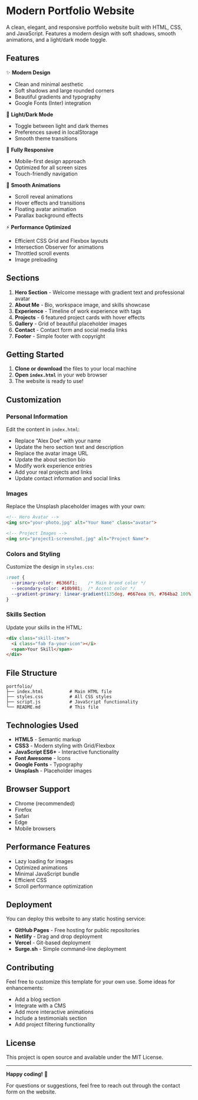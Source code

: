 # Modern Portfolio Website

A clean, elegant, and responsive portfolio website built with HTML, CSS, and JavaScript. Features a modern design with soft shadows, smooth animations, and a light/dark mode toggle.

## Features

✨ **Modern Design**
- Clean and minimal aesthetic
- Soft shadows and large rounded corners
- Beautiful gradients and typography
- Google Fonts (Inter) integration

🎨 **Light/Dark Mode**
- Toggle between light and dark themes
- Preferences saved in localStorage
- Smooth theme transitions

📱 **Fully Responsive**
- Mobile-first design approach
- Optimized for all screen sizes
- Touch-friendly navigation

🚀 **Smooth Animations**
- Scroll reveal animations
- Hover effects and transitions
- Floating avatar animation
- Parallax background effects

⚡ **Performance Optimized**
- Efficient CSS Grid and Flexbox layouts
- Intersection Observer for animations
- Throttled scroll events
- Image preloading

## Sections

1. **Hero Section** - Welcome message with gradient text and professional avatar
2. **About Me** - Bio, workspace image, and skills showcase
3. **Experience** - Timeline of work experience with tags
4. **Projects** - 6 featured project cards with hover effects
5. **Gallery** - Grid of beautiful placeholder images
6. **Contact** - Contact form and social media links
7. **Footer** - Simple footer with copyright

## Getting Started

1. **Clone or download** the files to your local machine
2. **Open `index.html`** in your web browser
3. The website is ready to use!

## Customization

### Personal Information

Edit the content in `index.html`:

- Replace "Alex Doe" with your name
- Update the hero section text and description
- Replace the avatar image URL
- Update the about section bio
- Modify work experience entries
- Add your real projects and links
- Update contact information and social links

### Images

Replace the Unsplash placeholder images with your own:

```html
<!-- Hero Avatar -->
<img src="your-photo.jpg" alt="Your Name" class="avatar">

<!-- Project Images -->
<img src="project1-screenshot.jpg" alt="Project Name">
```

### Colors and Styling

Customize the design in `styles.css`:

```css
:root {
  --primary-color: #6366f1;    /* Main brand color */
  --secondary-color: #10b981;  /* Accent color */
  --gradient-primary: linear-gradient(135deg, #667eea 0%, #764ba2 100%);
}
```

### Skills Section

Update your skills in the HTML:

```html
<div class="skill-item">
  <i class="fab fa-your-icon"></i>
  <span>Your Skill</span>
</div>
```

## File Structure

```
portfolio/
├── index.html          # Main HTML file
├── styles.css          # All CSS styles
├── script.js           # JavaScript functionality
└── README.md           # This file
```

## Technologies Used

- **HTML5** - Semantic markup
- **CSS3** - Modern styling with Grid/Flexbox
- **JavaScript ES6+** - Interactive functionality
- **Font Awesome** - Icons
- **Google Fonts** - Typography
- **Unsplash** - Placeholder images

## Browser Support

- Chrome (recommended)
- Firefox
- Safari
- Edge
- Mobile browsers

## Performance Features

- Lazy loading for images
- Optimized animations
- Minimal JavaScript bundle
- Efficient CSS
- Scroll performance optimization

## Deployment

You can deploy this website to any static hosting service:

- **GitHub Pages** - Free hosting for public repositories
- **Netlify** - Drag and drop deployment
- **Vercel** - Git-based deployment
- **Surge.sh** - Simple command-line deployment

## Contributing

Feel free to customize this template for your own use. Some ideas for enhancements:

- Add a blog section
- Integrate with a CMS
- Add more interactive animations
- Include a testimonials section
- Add project filtering functionality

## License

This project is open source and available under the MIT License.

---

**Happy coding!** 🚀

For questions or suggestions, feel free to reach out through the contact form on the website.